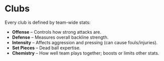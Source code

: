 # Clubs

Every club is defined by team-wide stats:

- **Offense** – Controls how strong attacks are.
- **Defense** – Measures overall backline strength.
- **Intensity** – Affects aggression and pressing (can cause fouls/injuries).
- **Set Pieces** – Dead ball expertise.
- **Chemistry** – How well team plays together; boosts or limits other stats.
